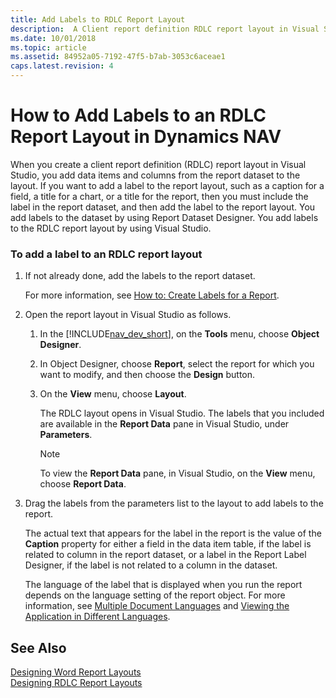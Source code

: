 ```yaml
---
title: Add Labels to RDLC Report Layout
description:  A Client report definition RDLC report layout in Visual Studio requires adding data items and columns from the report dataset to the layout.
ms.date: 10/01/2018
ms.topic: article
ms.assetid: 84952a05-7192-47f5-b7ab-3053c6aceae1
caps.latest.revision: 4
---
```

# How to Add Labels to an RDLC Report Layout in Dynamics NAV
When you create a client report definition \(RDLC\) report layout in Visual Studio, you add data items and columns from the report dataset to the layout. If you want to add a label to the report layout, such as a caption for a field, a title for a chart, or a title for the report, then you must include the label in the report dataset, and then add the label to the report layout. You add labels to the dataset by using Report Dataset Designer. You add labels to the RDLC report layout by using Visual Studio.  
  
### To add a label to an RDLC report layout  
  
1.  If not already done, add the labels to the report dataset.  
  
     For more information, see [How to: Create Labels for a Report](How-to--Create-Labels-for-a-Report.md).  
  
2.  Open the report layout in Visual Studio as follows.  
  
    1.  In the [!INCLUDE[nav_dev_short](includes/nav_dev_short_md.md)], on the **Tools** menu, choose **Object Designer**.  
  
    2.  In Object Designer, choose **Report**, select the report for which you want to modify, and then choose the **Design** button.  
  
    3.  On the **View** menu, choose **Layout**.  
  
         The RDLC layout opens in Visual Studio. The labels that you included are available in the **Report Data** pane in Visual Studio, under **Parameters**.  
  
        > [!NOTE]  
        >  To view the **Report Data** pane, in Visual Studio, on the **View** menu, choose **Report Data**.  
  
3.  Drag the labels from the parameters list to the layout to add labels to the report.  
  
     The actual text that appears for the label in the report is the value of the **Caption** property for either a field in the data item table, if the label is related to column in the report dataset, or a label in the Report Label Designer, if the label is not related to a column in the dataset.  
  
     The language of the label that is displayed when you run the report depends on the language setting of the report object. For more information, see [Multiple Document Languages](Multiple-Document-Languages.md) and [Viewing the Application in Different Languages](Viewing-the-Application-in-Different-Languages.md).  
  
## See Also  
 [Designing Word Report Layouts](Designing-Word-Report-Layouts.md)   
 [Designing RDLC Report Layouts](Designing-RDLC-Report-Layouts.md)
